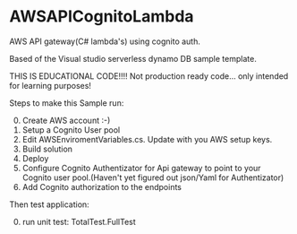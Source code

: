 # AWSAPICognitoLambda
AWS API gateway(C# lambda's) using cognito auth.

Based of the Visual studio serverless dynamo DB sample template.

THIS IS EDUCATIONAL CODE!!!! Not production ready code... only intended for learning purposes!



Steps to make this Sample run: 

0) Create AWS account :-) 
1) Setup a Cognito User pool
2) Edit AWSEnviromentVariables.cs. Update with you AWS setup keys.
3) Build solution
4) Deploy
5) Configure Cognito Authentizator for Api gateway to point to your Cognito user pool.(Haven't yet figured out json/Yaml for Authentizator)
6) Add Cognito authorization to the endpoints 



Then test application: 

0) run unit test: TotalTest.FullTest





